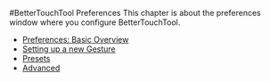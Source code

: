 
#BetterTouchTool Preferences
This chapter is about the preferences window where you configure BetterTouchTool.

* [Preferences: Basic Overview](preferences_basic_overview.md)
* [Setting up a new Gesture](preferences_new_gesture.md)
* [Presets](preferences_presets.md)
* [Advanced](preferences_advanced.md)